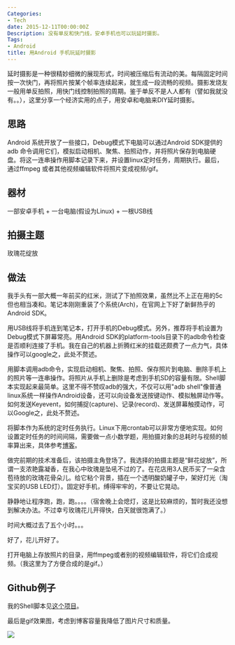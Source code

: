 ```yaml
---
Categories:
- Tech
date: 2015-12-11T00:00:00Z
Description: 没有单反和快门线，安卓手机也可以玩延时摄影。
Tags:
- Android
title: 用Android 手机玩延时摄影
---
```


延时摄影是一种很精妙细微的展现形式，时间被压缩后有流动的美。每隔固定时间按一次快门，再将照片按某个帧率连续起来，就生成一段流畅的视频。摄影发烧友一般用单反拍照，用快门线控制拍照的周期。鉴于单反不是人人都有（譬如我就没有。。），这里分享一个经济实用的点子，用安卓和电脑来DIY延时摄影。    

## 思路
Android 系统开放了一些接口，Debug模式下电脑可以通过Android SDK提供的adb 命令调用它们，模拟启动相机、聚焦、拍照动作，并将照片保存到电脑硬盘。将这一连串操作用脚本记录下来，并设置linux定时任务，周期执行。最后，通过ffmpeg 或者其他视频编辑软件将照片变成视频/gif。   

## 器材
一部安卓手机 + 一台电脑(假设为Linux) + 一根USB线    

## 拍摄主题
玫瑰花绽放    

## 做法
我手头有一部大概一年前买的红米，测试了下拍照效果，虽然比不上正在用的5c但也相当凑和。笔记本刚刚重装了个系统(Arch)，在官网上下好了新鲜热乎的Android SDK。    

用USB线将手机连到笔记本，打开手机的Debug模式。另外，推荐将手机设置为Debug模式下屏幕常亮。用Android SDK的platform-tools目录下的adb命令检查是否顺利连接了手机。我在自己的机器上折腾红米的挂载还颇费了一点力气，具体操作可以google之，此处不赘述。   

用脚本调用adb命令，实现启动相机、聚焦、拍照、保存照片到电脑、删除手机上的照片等一连串操作。将照片从手机上删除是考虑到手机SD的容量有限。Shell脚本实现起来最简单。这里不得不赞叹adb的强大，不仅可以用"adb shell"像普通linux系统一样操作Android设备，还可以向设备发送按键动作、模拟触屏动作等。如何发送Keyevent，如何捕捉(capture)、记录(record)、发送屏幕触摸动作，可以Google之，此处不赘述。    

将脚本作为系统的定时任务执行。Linux下用crontab可以非常方便地实现。如何设置定时任务的时间间隔，需要做一点小数学题，用拍摄对象的总耗时与视频的帧率算出来，具体参考[博客](http://content.photojojo.com/tutorials/ultimate-guide-to-time-lapse-photography/)。    

做完前期的技术准备后，该拍摄主角登场了。我选择的拍摄主题是“鲜花绽放”，所谓一支浓艳露凝香，在我心中玫瑰是坠吼不过的了。在花店用3人民币买了一朵含苞待放的玫瑰花骨朵儿。给它粘个背景，插在一个透明酸奶罐子中，架好灯光（淘宝买的USB LED灯）。固定好手机，缚得牢牢的，不要让它晃动。

静静地让程序跑，跑，跑。。。。（宿舍晚上会熄灯，这是比较麻烦的，暂时我还没想到解决办法。不过幸亏玫瑰花儿开得快，白天就很饱满了。）

时间大概过去了五个小时。。。

好了，花儿开好了。

打开电脑上存放照片的目录，用ffmpeg或者别的视频编辑软件，将它们合成视频。（我这里为了方便合成的是gif。）

## Github例子
我的Shell脚本见[这个项目](https://github.com/yuantops/TimelapseAndroid)。

最后是gif效果图，考虑到博客容量我降低了图片尺寸和质量。

![](out3.gif)
